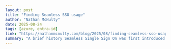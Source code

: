 ```yaml
---
layout: post
title: "Finding Seamless SSO usage"
author: "Nathan McNulty"
date: 2025-08-24
tags: [azure, entra-id]
link: "https://nathanmcnulty.com/blog/2025/08/finding-seamless-sso-usage/"
summary: "A brief history Seamless Single Sign On was first introduced in late 2016 and provided a way for users to authenticate to Entra ID (Azure AD at the time) using a Kerberos ticket from Active Directo..."
---
```

